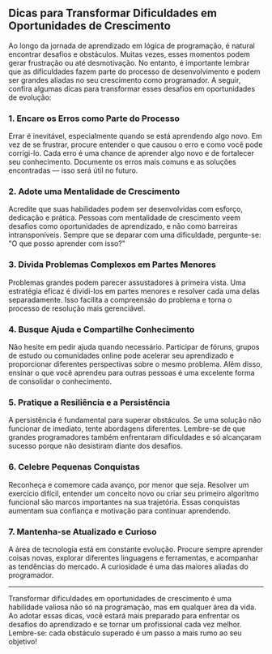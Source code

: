
## Dicas para Transformar Dificuldades em Oportunidades de Crescimento

Ao longo da jornada de aprendizado em lógica de programação, é natural encontrar desafios e obstáculos. Muitas vezes, esses momentos podem gerar frustração ou até desmotivação. No entanto, é importante lembrar que as dificuldades fazem parte do processo de desenvolvimento e podem ser grandes aliadas no seu crescimento como programador. A seguir, confira algumas dicas para transformar esses desafios em oportunidades de evolução:

### 1. **Encare os Erros como Parte do Processo**

Errar é inevitável, especialmente quando se está aprendendo algo novo. Em vez de se frustrar, procure entender o que causou o erro e como você pode corrigi-lo. Cada erro é uma chance de aprender algo novo e de fortalecer seu conhecimento. Documente os erros mais comuns e as soluções encontradas — isso será útil no futuro.

### 2. **Adote uma Mentalidade de Crescimento**

Acredite que suas habilidades podem ser desenvolvidas com esforço, dedicação e prática. Pessoas com mentalidade de crescimento veem desafios como oportunidades de aprendizado, e não como barreiras intransponíveis. Sempre que se deparar com uma dificuldade, pergunte-se: "O que posso aprender com isso?"

### 3. **Divida Problemas Complexos em Partes Menores**

Problemas grandes podem parecer assustadores à primeira vista. Uma estratégia eficaz é dividi-los em partes menores e resolver cada uma delas separadamente. Isso facilita a compreensão do problema e torna o processo de resolução mais gerenciável.

### 4. **Busque Ajuda e Compartilhe Conhecimento**

Não hesite em pedir ajuda quando necessário. Participar de fóruns, grupos de estudo ou comunidades online pode acelerar seu aprendizado e proporcionar diferentes perspectivas sobre o mesmo problema. Além disso, ensinar o que você aprendeu para outras pessoas é uma excelente forma de consolidar o conhecimento.

### 5. **Pratique a Resiliência e a Persistência**

A persistência é fundamental para superar obstáculos. Se uma solução não funcionar de imediato, tente abordagens diferentes. Lembre-se de que grandes programadores também enfrentaram dificuldades e só alcançaram sucesso porque não desistiram diante dos desafios.

### 6. **Celebre Pequenas Conquistas**

Reconheça e comemore cada avanço, por menor que seja. Resolver um exercício difícil, entender um conceito novo ou criar seu primeiro algoritmo funcional são marcos importantes na sua trajetória. Essas conquistas aumentam sua confiança e motivação para continuar aprendendo.

### 7. **Mantenha-se Atualizado e Curioso**

A área de tecnologia está em constante evolução. Procure sempre aprender coisas novas, explorar diferentes linguagens e ferramentas, e acompanhar as tendências do mercado. A curiosidade é uma das maiores aliadas do programador.

---

Transformar dificuldades em oportunidades de crescimento é uma habilidade valiosa não só na programação, mas em qualquer área da vida. Ao adotar essas dicas, você estará mais preparado para enfrentar os desafios do aprendizado e se tornar um profissional cada vez melhor. Lembre-se: cada obstáculo superado é um passo a mais rumo ao seu objetivo!
```
